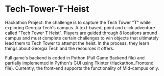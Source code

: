 # Tech-Tower-T-Heist
Hackathon Project: the challenge is to capture the Tech Tower "T" while exploring Georgia Tech's campus.
A text-based, point and click adventure called "Tech Tower T Heist". Players are guided through 8 locations around campus and must complete certain challenges to win objects that ultimately lead them to Tech Tower to attempt the heist. In the process, they learn things about Georgia Tech and the resources it offers.

Full game's backend is coded in Python (Full Game Backend file) and partially implemented in Python's GUI using Tkinter (Hackathon_Frontend file). Currently, the front-end supports the functionality of Mid-campus only.

